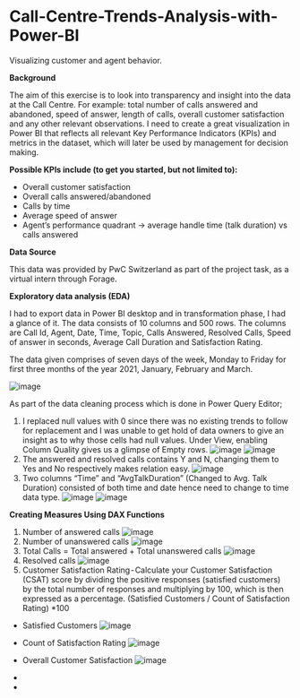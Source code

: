 # Call-Centre-Trends-Analysis-with-Power-BI
Visualizing customer and agent behavior.

**Background**

The aim of this exercise is to look into transparency and insight into the data at the Call Centre. For example: total number of calls answered and abandoned, speed of answer, length of calls, overall customer satisfaction and any other relevant observations. I need to create a great visualization in Power BI that reflects all relevant Key Performance Indicators (KPIs) and metrics in the dataset, which will later be used by management for decision making.

**Possible KPIs include (to get you started, but not limited to):**

- Overall customer satisfaction
- Overall calls answered/abandoned
- Calls by time
- Average speed of answer
- Agent’s performance quadrant -> average handle time (talk duration) vs calls answered

**Data Source**

This data was provided by PwC Switzerland as part of the project task, as a virtual intern through Forage.

**Exploratory data analysis (EDA)**

I had to export data in Power BI desktop and in transformation phase, I had a glance of it. The data consists of 10 columns and 500 rows. The columns are Call Id, Agent, Date, Time, Topic, Calls Answered, Resolved Calls, Speed of answer in seconds, Average Call Duration and Satisfaction Rating.

The data given comprises of seven days of the week, Monday to Friday for first three months of the year 2021, January, February and March.

![image](https://github.com/Essie-Wabomba-dmd/Call-Centre-Trends-Analysis-with-Power-BI/assets/63599016/888edcd8-9e12-4d39-be3b-70890ddefd29)

As part of the data cleaning process which is done in Power Query Editor;

1. I replaced null values with 0 since there was no existing trends to follow for replacement and I was unable to get hold of data owners to give an insight as to why those cells had null values. Under View, enabling Column Quality gives us a glimpse of Empty rows.
![image](https://github.com/Essie-Wabomba-dmd/Call-Centre-Trends-Analysis-with-Power-BI/assets/63599016/df69ebd8-5fe3-444d-bca9-89e8139b0ff6)
![image](https://github.com/Essie-Wabomba-dmd/Call-Centre-Trends-Analysis-with-Power-BI/assets/63599016/c35655a0-7c7f-4c66-85ca-d15324618549)
2. The answered and resolved calls contains Y and N, changing them to Yes and No respectively makes relation easy.
![image](https://github.com/Essie-Wabomba-dmd/Call-Centre-Trends-Analysis-with-Power-BI/assets/63599016/f0efafee-2358-4563-a194-f7f40e18cd25)
3. Two columns “Time” and “AvgTalkDuration” (Changed to Avg. Talk Duration) consisted of both time and date hence need to change to time data type.
   ![image](https://github.com/Essie-Wabomba-dmd/Call-Centre-Trends-Analysis-with-Power-BI/assets/63599016/074e4196-644f-4901-a5df-7ac54b0380c2)
   ![image](https://github.com/Essie-Wabomba-dmd/Call-Centre-Trends-Analysis-with-Power-BI/assets/63599016/1e65094f-a161-4c11-96aa-b6d2fe88e6ec)

**Creating Measures Using DAX Functions**
1. Number of answered calls
![image](https://github.com/Essie-Wabomba-dmd/Call-Centre-Trends-Analysis-with-Power-BI/assets/63599016/739e6e93-e5bf-4e9c-85a2-4ba353947665)
2. Number of unanswered calls
  ![image](https://github.com/Essie-Wabomba-dmd/Call-Centre-Trends-Analysis-with-Power-BI/assets/63599016/4e87ecf8-b072-42ad-a7e9-88eba4244e76)
3. Total Calls = Total answered + Total unanswered calls
   ![image](https://github.com/Essie-Wabomba-dmd/Call-Centre-Trends-Analysis-with-Power-BI/assets/63599016/20d36379-00ab-497a-891e-fbd3bf7a4f1a)
4. Resolved calls
   ![image](https://github.com/Essie-Wabomba-dmd/Call-Centre-Trends-Analysis-with-Power-BI/assets/63599016/83b72b58-db1c-4454-8f77-78887fcac971)
5. Customer Satisfaction Rating - Calculate your Customer Satisfaction (CSAT) score by dividing the positive responses (satisfied customers) by the total number of responses and multiplying by 100, which is then expressed as a percentage. (Satisfied Customers / Count of Satisfaction Rating) *100
- Satisfied Customers
  ![image](https://github.com/Essie-Wabomba-dmd/Call-Centre-Trends-Analysis-with-Power-BI/assets/63599016/ab3efcab-ba4b-470e-8dc6-c63db89a6666)
- Count of Satisfaction Rating
  ![image](https://github.com/Essie-Wabomba-dmd/Call-Centre-Trends-Analysis-with-Power-BI/assets/63599016/dec0814d-f18f-4c86-b833-3af8463cb03b)
- Overall Customer Satisfaction
  ![image](https://github.com/Essie-Wabomba-dmd/Call-Centre-Trends-Analysis-with-Power-BI/assets/63599016/ba53ea1f-b7e0-42cf-af94-83aaab3aa017)
- 



- 








